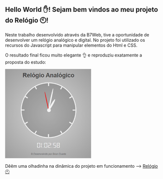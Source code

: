 <h2> Hello World ✋! Sejam bem vindos ao meu projeto do Relógio 🕙! </h2>


Neste trabalho desenvolvido através da B7Web, tive a oportunidade de desenvolver um relógio analógico e digital. No projeto foi utilizado os recursos do Javascript para manipular elementos do Html e CSS.

O resultado final ficou muito elegante 👌 e reproduziu exatamente a proposta do estudo:

<img src="relogio.PNG" alt="relogio" width="280px" >


Dêêm uma olhadinha na dinâmica do projeto em funcionamento -->  <a href="https://brianmduarte.github.io/projeto_relogio/" target="_blank">Relógio 🕙 </a>
